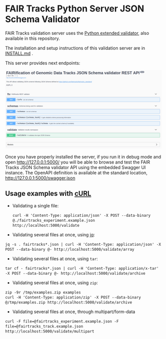 # FAIR Tracks Python Server JSON Schema Validator

FAIR Tracks validation server uses the [Python extended validator](../python), also available in this repository.

The installation and setup instructions of this validation server are in [INSTALL.md](INSTALL.md) .

This server provides next endpoints:

![API snapshot](api-snapshot.png "JSON Schema Validator API snapshot")

Once you have properly installed the server, if you run it in debug mode and open http://127.0.0.1:5000/ you will be able to browse and test the FAIR Tracks JSON Schema validator API using the embedded Swagger UI instance. The OpenAPI definition is available at the standard location, http://127.0.0.1:5000/swagger.json

## Usage examples with [cURL](https://curl.haxx.se/)

* Validating a single file:

  ```
  curl -H 'Content-Type: application/json' -X POST --data-binary @./fairtracks_experiment.example.json http://localhost:5000/validate
  ```

* Validating several files at once, using [jq](https://github.com/stedolan/jq):

```
jq -s . fairtracks*.json | curl -H 'Content-Type: application/json' -X POST --data-binary @- http://localhost:5000/validate/array
```

* Validating several files at once, using `tar`:

```
tar cf - fairtracks*.json | curl -H 'Content-Type: application/x-tar' -X POST --data-binary @- http://localhost:5000/validate/archive
```

* Validating several files at once, using `zip`:

```
zip -9r /tmp/examples.zip examples
curl -H 'Content-Type: application/zip' -X POST --data-binary @/tmp/examples.zip http://localhost:5000/validate/archive
```

* Validating several files at once, through multipart/form-data

```
curl -F file=@fairtracks_experiment.example.json -F file=@fairtracks_track.example.json http://localhost:5000/validate/multipart
```